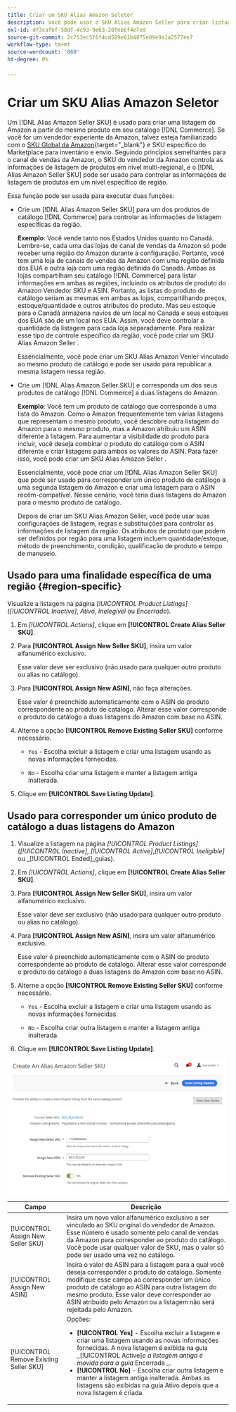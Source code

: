 ```yaml
---
title: Criar um SKU Alias Amazon Seletor
description: Você pode usar o SKU Alias Amazon Seller para criar listagens de Amazon multi-regionais de seus produtos de catálogo comercial.
exl-id: df3cafbf-58df-4c93-9e63-20feb6f4e7ed
source-git-commit: 2c753ec5f6f4cd509e61b4875e09e9a1a2577ee7
workflow-type: tm+mt
source-wordcount: '860'
ht-degree: 0%

---
```


# Criar um SKU Alias Amazon Seletor

Um [!DNL Alias Amazon Seller SKU] é usado para criar uma listagem do Amazon a partir do mesmo produto em seu catálogo [!DNL Commerce]. Se você for um vendedor experiente da Amazon, talvez esteja familiarizado com o [SKU Global da Amazon](https://sellercentral.amazon.com/gp/help/external/help.html?itemID=201394090){target=&quot;_blank&quot;} e SKU específico do Marketplace para inventário e envio. Seguindo princípios semelhantes para o canal de vendas da Amazon, o SKU do vendedor da Amazon controla as informações de listagem de produtos em nível multi-regional, e o [!DNL Alias Amazon Seller SKU] pode ser usado para controlar as informações de listagem de produtos em um nível específico de região.

Essa função pode ser usada para executar duas funções:

- Crie um [!DNL Alias Amazon Seller SKU] para um dos produtos de catálogo [!DNL Commerce] para controlar as informações de listagem específicas da região.

   **Exemplo**: Você vende tanto nos Estados Unidos quanto no Canadá. Lembre-se, cada uma das lojas de canal de vendas da Amazon só pode receber uma região do Amazon durante a configuração. Portanto, você tem uma loja de canais de vendas da Amazon com uma região definida dos EUA e outra loja com uma região definida do Canadá. Ambas as lojas compartilham seu catálogo [!DNL Commerce] para listar informações em ambas as regiões, incluindo os atributos de produto do Amazon Vendedor SKU e ASIN. Portanto, as listas do produto de catálogo seriam as mesmas em ambas as lojas, compartilhando preços, estoque/quantidade e outros atributos do produto. Mas seu estoque para o Canadá armazena navios de um local no Canadá e seus estoques dos EUA são de um local nos EUA. Assim, você deve controlar a quantidade da listagem para cada loja separadamente. Para realizar esse tipo de controle específico da região, você pode criar um SKU Alias Amazon Seller .

   Essencialmente, você pode criar um SKU Alias Amazon Venler vinculado ao mesmo produto de catálogo e pode ser usado para republicar a mesma listagem nessa região.

- Crie um [!DNL Alias Amazon Seller SKU] e corresponda um dos seus produtos de catálogo [!DNL Commerce] a duas listagens do Amazon.

   **Exemplo**: Você tem um produto de catálogo que corresponde a uma lista do Amazon. Como o Amazon frequentemente tem várias listagens que representam o mesmo produto, você descobre outra listagem do Amazon para o mesmo produto, mas a Amazon atribuiu um ASIN diferente à listagem. Para aumentar a visibilidade do produto para incluir, você deseja combinar o produto do catálogo com o ASIN diferente e criar listagens para ambos os valores do ASIN. Para fazer isso, você pode criar um SKU Alias Amazon Seller .

   Essencialmente, você pode criar um [!DNL Alias Amazon Seller SKU] que pode ser usado para corresponder um único produto de catálogo a uma segunda listagem do Amazon e criar uma listagem para o ASIN recém-compatível. Nesse cenário, você teria duas listagens do Amazon para o mesmo produto de catálogo.

   Depois de criar um SKU Alias Amazon Seller, você pode usar suas configurações de listagem, regras e substituições para controlar as informações de listagem da região. Os atributos de produto que podem ser definidos por região para uma listagem incluem quantidade/estoque, método de preenchimento, condição, qualificação de produto e tempo de manuseio.

## Usado para uma finalidade específica de uma região {#region-specific}

Visualize a listagem na página _[!UICONTROL Product Listings]_(_[!UICONTROL Inactive]_, _Ativo_, _Inelegível_ ou _Encerrado_).

1. Em _[!UICONTROL Actions]_, clique em **[!UICONTROL Create Alias Seller SKU]**.

1. Para **[!UICONTROL Assign New Seller SKU]**, insira um valor alfanumérico exclusivo.

   Esse valor deve ser exclusivo (não usado para qualquer outro produto ou alias no catálogo).

1. Para **[!UICONTROL Assign New ASIN]**, não faça alterações.

   Esse valor é preenchido automaticamente com o ASIN do produto correspondente ao produto de catálogo. Alterar esse valor corresponde o produto do catálogo a duas listagens do Amazon com base no ASIN.

1. Alterne a opção **[!UICONTROL Remove Existing Seller SKU]** conforme necessário.

   - `Yes` - Escolha excluir a listagem e criar uma listagem usando as novas informações fornecidas.

   - `No` - Escolha criar uma listagem e manter a listagem antiga inalterada.

1. Clique em **[!UICONTROL Save Listing Update]**.

## Usado para corresponder um único produto de catálogo a duas listagens do Amazon

1. Visualize a listagem na página _[!UICONTROL Product Listings]_(_[!UICONTROL Inactive]_, _[!UICONTROL Active]_,_[!UICONTROL Ineligible]_ ou _[!UICONTROL Ended]_guias).

1. Em _[!UICONTROL Actions]_, clique em **[!UICONTROL Create Alias Seller SKU]**.

1. Para **[!UICONTROL Assign New Seller SKU]**, insira um valor alfanumérico exclusivo.

   Esse valor deve ser exclusivo (não usado para qualquer outro produto ou alias no catálogo).

1. Para **[!UICONTROL Assign New ASIN]**, insira um valor alfanumérico exclusivo.

   Esse valor é preenchido automaticamente com o ASIN do produto correspondente ao produto de catálogo. Alterar esse valor corresponde o produto do catálogo a duas listagens do Amazon com base no ASIN.

1. Alterne a opção **[!UICONTROL Remove Existing Seller SKU]** conforme necessário.

   - `Yes` - Escolha excluir a listagem e criar uma listagem usando as novas informações fornecidas.

   - `No` - Escolha criar outra listagem e manter a listagem antiga inalterada.

1. Clique em **[!UICONTROL Save Listing Update]**.

![criar um SKU Alias Amazon Seller](assets/amazon-alias-sku-create.png)

| Campo | Descrição |
|--- |--- |
| [!UICONTROL Assign New Seller SKU] | Insira um novo valor alfanumérico exclusivo a ser vinculado ao SKU original do vendedor de Amazon. Esse número é usado somente pelo canal de vendas da Amazon para corresponder ao produto do catálogo. Você pode usar qualquer valor de SKU, mas o valor só pode ser usado uma vez no catálogo. |
| [!UICONTROL Assign New ASIN] | Insira o valor de ASIN para a listagem para a qual você deseja corresponder o produto do catálogo. Somente modifique esse campo ao corresponder um único produto de catálogo ao ASIN para outra listagem do mesmo produto. Esse valor deve corresponder ao ASIN atribuído pelo Amazon ou a listagem não será rejeitada pelo Amazon. |
| [!UICONTROL Remove Existing Seller SKU] | Opções:<ul><li>**[!UICONTROL Yes]** - Escolha excluir a listagem e criar uma listagem usando as novas informações fornecidas. A nova listagem é exibida na guia _[!UICONTROL Active]_e a listagem antiga é movida para a guia_ Encerrada _.</li><li>**[!UICONTROL No]** - Escolha criar outra listagem e manter a listagem antiga inalterada. Ambas as listagens são exibidas na guia Ativo depois que a nova listagem é criada.</li></ul> |

